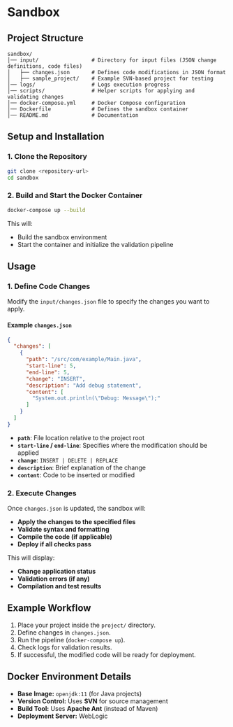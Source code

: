 # Sandbox


## Project Structure

```
sandbox/
│── input/                 # Directory for input files (JSON change definitions, code files)
│   ├── changes.json       # Defines code modifications in JSON format
│   ├── sample_project/    # Example SVN-based project for testing
│── logs/                  # Logs execution progress
│── scripts/               # Helper scripts for applying and validating changes
│── docker-compose.yml     # Docker Compose configuration
│── Dockerfile             # Defines the sandbox container
│── README.md              # Documentation
```

## Setup and Installation

### 1. Clone the Repository
```bash
git clone <repository-url>
cd sandbox
```

### 2. Build and Start the Docker Container
```bash
docker-compose up --build
```
This will:
- Build the sandbox environment
- Start the container and initialize the validation pipeline

## Usage

### 1. Define Code Changes
Modify the `input/changes.json` file to specify the changes you want to apply.

#### Example `changes.json`
```json
{
  "changes": [
    {
      "path": "/src/com/example/Main.java",
      "start-line": 5,
      "end-line": 5,
      "change": "INSERT",
      "description": "Add debug statement",
      "content": [
        "System.out.println(\"Debug: Message\");"
      ]
    }
  ]
}
```
- **`path`**: File location relative to the project root
- **`start-line` / `end-line`**: Specifies where the modification should be applied
- **`change`**: `INSERT | DELETE | REPLACE`
- **`description`**: Brief explanation of the change
- **`content`**: Code to be inserted or modified

### 2. Execute Changes
Once `changes.json` is updated, the sandbox will:
- **Apply the changes to the specified files**
- **Validate syntax and formatting**
- **Compile the code (if applicable)**
- **Deploy if all checks pass**


This will display:
- **Change application status**
- **Validation errors (if any)**
- **Compilation and test results**

## Example Workflow

1. Place your project inside the `project/` directory.
2. Define changes in `changes.json`.
3. Run the pipeline (`docker-compose up`).
4. Check logs for validation results.
5. If successful, the modified code will be ready for deployment.

## Docker Environment Details

- **Base Image:** `openjdk:11` (for Java projects)
- **Version Control:** Uses **SVN** for source management
- **Build Tool:** Uses **Apache Ant** (instead of Maven)
- **Deployment Server:** WebLogic



